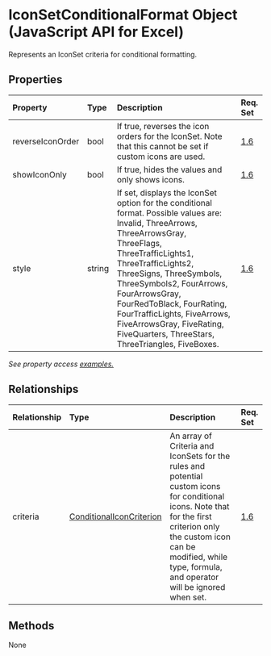 # IconSetConditionalFormat Object (JavaScript API for Excel)

Represents an IconSet criteria for conditional formatting.

## Properties

| Property	   | Type	|Description| Req. Set|
|:---------------|:--------|:----------|:----|
|reverseIconOrder|bool|If true, reverses the icon orders for the IconSet. Note that this cannot be set if custom icons are used.|[1.6](../requirement-sets/excel-api-requirement-sets.md)|
|showIconOnly|bool|If true, hides the values and only shows icons.|[1.6](../requirement-sets/excel-api-requirement-sets.md)|
|style|string|If set, displays the IconSet option for the conditional format. Possible values are: Invalid, ThreeArrows, ThreeArrowsGray, ThreeFlags, ThreeTrafficLights1, ThreeTrafficLights2, ThreeSigns, ThreeSymbols, ThreeSymbols2, FourArrows, FourArrowsGray, FourRedToBlack, FourRating, FourTrafficLights, FiveArrows, FiveArrowsGray, FiveRating, FiveQuarters, ThreeStars, ThreeTriangles, FiveBoxes.|[1.6](../requirement-sets/excel-api-requirement-sets.md)|

_See property access [examples.](#property-access-examples)_

## Relationships
| Relationship | Type	|Description| Req. Set|
|:---------------|:--------|:----------|:----|
|criteria|[ConditionalIconCriterion](conditionaliconcriterion.md)|An array of Criteria and IconSets for the rules and potential custom icons for conditional icons. Note that for the first criterion only the custom icon can be modified, while type, formula, and operator will be ignored when set.|[1.6](../requirement-sets/excel-api-requirement-sets.md)|

## Methods
None

